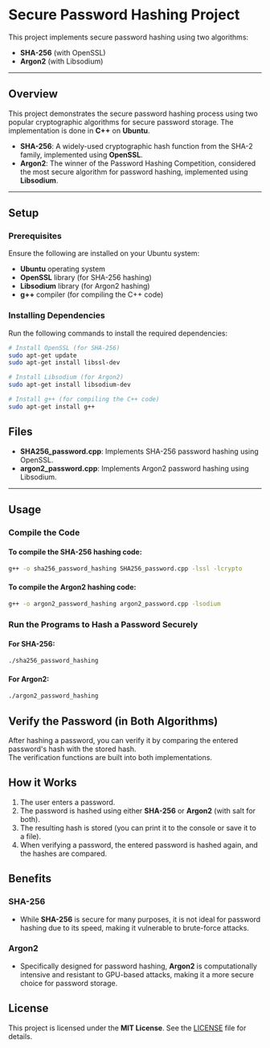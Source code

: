 # Secure Password Hashing Project

This project implements secure password hashing using two algorithms:

- **SHA-256** (with OpenSSL)  
- **Argon2** (with Libsodium)

---

## Overview

This project demonstrates the secure password hashing process using two popular cryptographic algorithms for secure password storage. The implementation is done in **C++** on **Ubuntu**.

- **SHA-256**: A widely-used cryptographic hash function from the SHA-2 family, implemented using **OpenSSL**.
- **Argon2**: The winner of the Password Hashing Competition, considered the most secure algorithm for password hashing, implemented using **Libsodium**.

---

## Setup

### Prerequisites

Ensure the following are installed on your Ubuntu system:

- **Ubuntu** operating system  
- **OpenSSL** library (for SHA-256 hashing)  
- **Libsodium** library (for Argon2 hashing)  
- **g++** compiler (for compiling the C++ code)  

### Installing Dependencies

Run the following commands to install the required dependencies:

```bash
# Install OpenSSL (for SHA-256)
sudo apt-get update
sudo apt-get install libssl-dev

# Install Libsodium (for Argon2)
sudo apt-get install libsodium-dev

# Install g++ (for compiling the C++ code)
sudo apt-get install g++
```
## Files

- **SHA256_password.cpp**: Implements SHA-256 password hashing using OpenSSL.  
- **argon2_password.cpp**: Implements Argon2 password hashing using Libsodium.  

---

## Usage

### Compile the Code

#### To compile the SHA-256 hashing code:
```bash
g++ -o sha256_password_hashing SHA256_password.cpp -lssl -lcrypto
```

#### To compile the Argon2 hashing code:
```bash
g++ -o argon2_password_hashing argon2_password.cpp -lsodium
```

### Run the Programs to Hash a Password Securely

#### For SHA-256:
```bash
./sha256_password_hashing
```

#### For Argon2:
```bash
./argon2_password_hashing
```

## Verify the Password (in Both Algorithms)

After hashing a password, you can verify it by comparing the entered password's hash with the stored hash.  
The verification functions are built into both implementations.

## How it Works

1. The user enters a password.
2. The password is hashed using either **SHA-256** or **Argon2** (with salt for both).
3. The resulting hash is stored (you can print it to the console or save it to a file).
4. When verifying a password, the entered password is hashed again, and the hashes are compared.

## Benefits

### SHA-256
- While **SHA-256** is secure for many purposes, it is not ideal for password hashing due to its speed, making it vulnerable to brute-force attacks.

### Argon2
- Specifically designed for password hashing, **Argon2** is computationally intensive and resistant to GPU-based attacks, making it a more secure choice for password storage.

## License

This project is licensed under the **MIT License**. See the [LICENSE](LICENSE) file for details.







